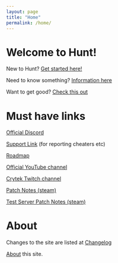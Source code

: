 ```yaml
---
layout: page
title: "Home"
permalink: /home/
---
```


# Welcome to Hunt!

New to Hunt? [Get started here!](beginner)

Need to know something? [Information here](information)

Want to get good? [Check this out](intermediate)

# Must have links

[Official Discord](https://discord.gg/huntshowdown)

[Support Link](https://huntshowdown.kayako.com/) (for reporting cheaters etc)

[Roadmap](https://www.huntshowdown.com/roadmap)

[Official YouTube channel](https://www.youtube.com/c/HuntShowdown)

[Crytek Twitch channel](https://www.twitch.tv/crytek)

[Patch Notes (steam)](https://store.steampowered.com/newshub/app/594650?updates=true)

[Test Server Patch Notes (steam)](https://steamcommunity.com/app/770720/allnews/)

# About
Changes to the site are listed at [Changelog](change-log) 

[About](about) this site. 
